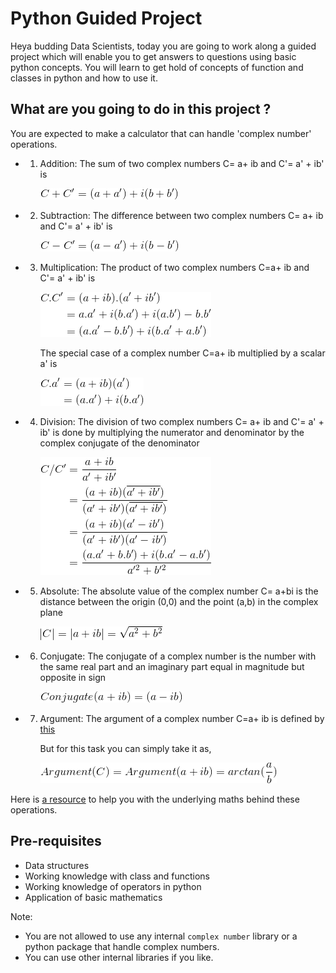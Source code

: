 # Python Guided Project

Heya budding Data Scientists, today you are going to work along a guided project which will enable you to get answers to questions using basic python concepts. You will learn to get hold of concepts of function and classes in python and how to use it.

## What are you going to do in this project ?

You are expected to make a calculator that can handle 'complex number' operations.
- 1. Addition:
     The sum of two complex numbers C= a+ ib and C'= a' + ib' is 
     
     ![alt text](/images/complex_sum.png?raw=true)

- 2. Subtraction:
     The difference between two complex numbers C= a+ ib and C'= a' + ib' is 
     
     ![alt text](/images/complex_diff.png?raw=true)

- 3. Multiplication:
     The product of two complex numbers C=a+ ib and C'= a' + ib' is
     
     ![alt text](/images/complex_prod_1.png?raw=true)

     
     The special case of a complex number C=a+ ib multiplied by a scalar a' is
     
     ![alt text](/images/complex_prod_2.png?raw=true)
 
- 4. Division:
     The division of two complex numbers C= a+ ib and C'= a' + ib' is done by multiplying the numerator and denominator by the complex conjugate of the denominator
     
     
     ![alt text](/images/complex_quo.png?raw=true)

- 5. Absolute:
     The absolute value of the complex number C= a+bi is the distance between the origin (0,0) and the point (a,b) in the complex plane
     
     ![alt text](/images/complex_absolute.png?raw=true)
 
- 6. Conjugate:
     The conjugate of a complex number is the number with the same real part and an imaginary part equal in magnitude but opposite in sign  
    
     ![alt text](/images/complex_conjugate.png?raw=true)
    
- 7. Argument:
     The argument of a complex number C=a+ ib is defined by [this](https://www.wikipedia.org/Argument_(complex_analysis))
       
     But for this task you can simply take it as,
    
     ![alt text](/images/complex_arg.png?raw=true)
    

Here is [a resource](http://www.careerbless.com/aptitude/qa/complex_numbers_imp.php) to help you with the underlying maths behind these operations.

## Pre-requisites
- Data structures
- Working knowledge with class and functions
- Working knowledge of operators in python
- Application of basic mathematics

Note:

* You are not allowed to use any internal `complex number` library or a python package that handle complex numbers.
* You can use other internal libraries if you like.

